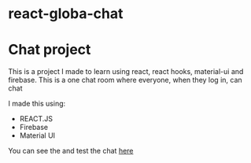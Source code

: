 # react-globa-chat
<h1>Chat project</h1>

This is a project I made to learn using react, react hooks, material-ui and firebase. This is a one chat room where everyone, when they log in, can chat

I made this using:
  - REACT.JS
  - Firebase
  - Material UI


You can see the and test the chat [here](https://react-global-chat-app.netlify.app/)
